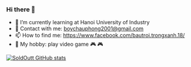 ### Hi there 👋

- 🌱 I’m currently learning at Hanoi University of Industry
- 💬 Contact with me:  boychauphong2001@gmail.com
- 📫 How to find me: https://www.facebook.com/bautroi.trongxanh.18/
- :guitar: My hobby: play video game :video_game: :video_game: 

 [![SoldOutt GitHub stats](https://github-readme-stats.vercel.app/api?username=SoldOutt)](https://github.com/anuraghazra/github-readme-stats)

